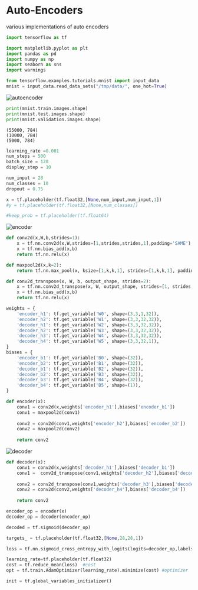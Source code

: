 # Auto-Encoders
various implementations of auto encoders




```python
import tensorflow as tf 
```


```python
import matplotlib.pyplot as plt
import pandas as pd
import numpy as np
import seaborn as sns
import warnings
```


```python
from tensorflow.examples.tutorials.mnist import input_data
mnist = input_data.read_data_sets("/tmp/data/", one_hot=True)
```

![autoencoder](https://www.learnopencv.com/wp-content/uploads/2017/11/denoising-example.png)


```python
print(mnist.train.images.shape)
print(mnist.test.images.shape)
print(mnist.validation.images.shape)
```

    (55000, 784)
    (10000, 784)
    (5000, 784)



```python
learning_rate =0.001
num_steps = 500
batch_size = 128
display_step = 10

num_input = 28
num_classes = 10
dropout = 0.75

x = tf.placeholder(tf.float32,[None,num_input,num_input,1])
#y = tf.placeholder(tf.float32,[None,num_classes])

#keep_prob = tf.placeholder(tf.float64)
```

![encoder](https://www.learnopencv.com/wp-content/uploads/2017/11/encoder-block-noise-2.png)


```python
def conv2d(x,W,b,strides=1):
    x = tf.nn.conv2d(x,W,strides=[1,strides,strides,1],padding='SAME')
    x = tf.nn.bias_add(x,b)
    return tf.nn.relu(x)

def maxpool2d(x,k=2):
    return tf.nn.max_pool(x, ksize=[1,k,k,1], strides=[1,k,k,1], padding='SAME')

def conv2d_transpose(x, W, b, output_shape, strides=2):
    x = tf.nn.conv2d_transpose(x, W, output_shape, strides=[1, strides, strides, 1], padding='SAME')
    x = tf.nn.bias_add(x,b)
    return tf.nn.relu(x)
```


```python
weights = {
    'encoder_h1': tf.get_variable('W0', shape=(3,3,1,32)),
    'encoder_h2': tf.get_variable('W1', shape=(3,3,32,32)),
    'decoder_h1': tf.get_variable('W2', shape=(3,3,32,32)),
    'decoder_h2': tf.get_variable('W3', shape=(3,3,32,32)),
    'decoder_h3': tf.get_variable('W4', shape=(3,3,32,32)),
    'decoder_h4': tf.get_variable('W5', shape=(3,3,32,1)),
}
biases = {
    'encoder_b1': tf.get_variable('B0', shape=(32)),
    'encoder_b2': tf.get_variable('B1', shape=(32)),
    'decoder_b1': tf.get_variable('B2', shape=(32)),
    'decoder_b2': tf.get_variable('B3', shape=(32)),
    'decoder_b3': tf.get_variable('B4', shape=(32)),
    'decoder_b4': tf.get_variable('B5', shape=(1)),
}
```


```python
def encoder(x):
    conv1 = conv2d(x,weights['encoder_h1'],biases['encoder_b1'])
    conv1 = maxpool2d(conv1)
    
    conv2 = conv2d(conv1,weights['encoder_h2'],biases['encoder_b2'])
    conv2 = maxpool2d(conv2)
    
    return conv2
```

![decoder](https://www.learnopencv.com/wp-content/uploads/2017/11/decoder-noise-diagram-3.png)


```python
def decoder(x):
    conv1 = conv2d(x,weights['decoder_h1'],biases['decoder_b1'])
    conv1 =  conv2d_transpose(conv1,weights['decoder_h2'],biases['decoder_b2'],output_shape=[1,14,14,32])
    
    conv2 = conv2d_transpose(conv1,weights['decoder_h3'],biases['decoder_b3'],output_shape=[1,28,28,32])
    conv2 = conv2d(conv2,weights['decoder_h4'],biases['decoder_b4'])
    
    return conv2
```


```python
encoder_op = encoder(x)
decoder_op = decoder(encoder_op)
```


```python
decoded = tf.sigmoid(decoder_op)
```


```python
targets_ = tf.placeholder(tf.float32,[None,28,28,1])
```


```python
loss = tf.nn.sigmoid_cross_entropy_with_logits(logits=decoder_op,labels=targets_)

learning_rate=tf.placeholder(tf.float32)
cost = tf.reduce_mean(loss)  #cost
opt = tf.train.AdamOptimizer(learning_rate).minimize(cost) #optimizer
```


```python
init = tf.global_variables_initializer()
```


```python

```
